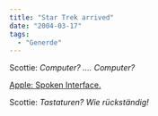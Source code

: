 ```yaml
---
title: "Star Trek arrived"
date: "2004-03-17"
tags:
  - "Generde"
---
```


Scottie: _Computer? .... Computer?_

[Apple: Spoken Interface.](http://www.apple.com/accessibility/spokeninterface/)

Scottie: _Tastaturen? Wie rückständig!_
